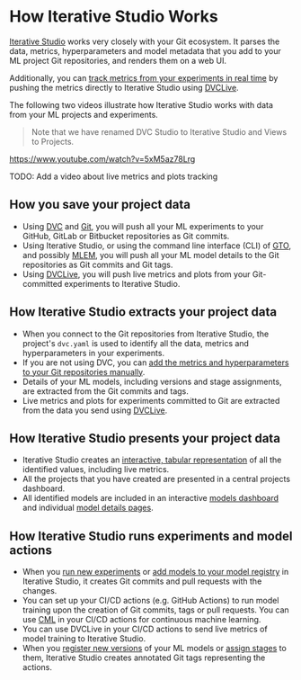 # How Iterative Studio Works

[Iterative Studio](https://studio.iterative.ai/) works very closely with your
Git ecosystem. It parses the data, metrics, hyperparameters and model metadata
that you add to your ML project Git repositories, and renders them on a web UI.

Additionally, you can [track metrics from your experiments in real
time][live-metrics-and-plots] by pushing the metrics directly to Iterative
Studio using [DVCLive].

The following two videos illustrate how Iterative Studio works with data from
your ML projects and experiments.

> Note that we have renamed DVC Studio to Iterative Studio and Views to
> Projects.

https://www.youtube.com/watch?v=5xM5az78Lrg

TODO: Add a video about live metrics and plots tracking

## How you save your project data

- Using [DVC] and [Git], you will push all your ML experiments to your GitHub,
  GitLab or Bitbucket repositories as Git commits.
- Using Iterative Studio, or using the command line interface (CLI) of [GTO],
  and possibly [MLEM], you will push all your ML model details to the Git
  repositories as Git commits and Git tags.
- Using [DVCLive], you will push live metrics and plots from your Git-committed
  experiments to Iterative Studio.

## How Iterative Studio extracts your project data

- When you connect to the Git repositories from Iterative Studio, the project's
  `dvc.yaml` is used to identify all the data, metrics and hyperparameters in
  your experiments.
- If you are not using DVC, you can
  [add the metrics and hyperparameters to your Git repositories manually](/doc/studio/user-guide/projects-and-experiments/configure-a-project#custom-metrics-and-parameters).
- Details of your ML models, including versions and stage assignments, are
  extracted from the Git commits and tags.
- Live metrics and plots for experiments committed to Git are extracted from the
  data you send using [DVCLive].

## How Iterative Studio presents your project data

- Iterative Studio creates an
  [interactive, tabular representation](/doc/studio/user-guide/projects-and-experiments/explore-ml-experiments#components-of-a-project)
  of all the identified values, including live metrics.
- All the projects that you have created are presented in a central projects
  dashboard.
- All identified models are included in an interactive
  [models dashboard](/doc/studio/user-guide/model-registry/view-models#models-dashboard)
  and individual
  [model details pages](/doc/studio/user-guide/model-registry/view-models#model-details-page).

## How Iterative Studio runs experiments and model actions

- When you
  [run new experiments](/doc/studio/user-guide/projects-and-experiments/run-experiments)
  or
  [add models to your model registry](/doc/studio/user-guide/model-registry/add-a-model)
  in Iterative Studio, it creates Git commits and pull requests with the
  changes.
- You can set up your CI/CD actions (e.g. GitHub Actions) to run model training
  upon the creation of Git commits, tags or pull requests. You can use [CML] in
  your CI/CD actions for continuous machine learning.
- You can use DVCLive in your CI/CD actions to send live metrics of model
  training to Iterative Studio.
- When you
  [register new versions](/doc/studio/user-guide/model-registry/register-version)
  of your ML models or
  [assign stages](/doc/studio/user-guide/model-registry/assign-stage) to them,
  Iterative Studio creates annotated Git tags representing the actions.

[dvc]: https://dvc.org/
[cml]: https://cml.dev
[mlem]: https://mlem.ai/
[gto]: https://github.com/iterative/gto
[git]: https://git-scm.com/
[live-metrics-and-plots]:
  /doc/studio/user-guide/projects-and-experiments/live-metrics-and-plots
[dvclive]: /doc/dvclive
